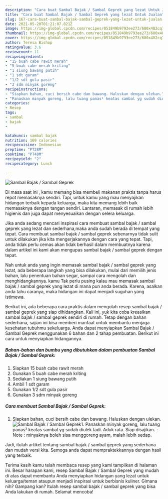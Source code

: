 ```yaml
---
description: "Cara buat Sambal Bajak / Sambal Geprek yang lezat Untuk Jualan"
title: "Cara buat Sambal Bajak / Sambal Geprek yang lezat Untuk Jualan"
slug: 167-cara-buat-sambal-bajak-sambal-geprek-yang-lezat-untuk-jualan
date: 2021-05-20T01:21:07.821Z
image: https://img-global.cpcdn.com/recipes/051849b9793ee273/680x482cq70/sambal-bajak-sambal-geprek-foto-resep-utama.jpg
thumbnail: https://img-global.cpcdn.com/recipes/051849b9793ee273/680x482cq70/sambal-bajak-sambal-geprek-foto-resep-utama.jpg
cover: https://img-global.cpcdn.com/recipes/051849b9793ee273/680x482cq70/sambal-bajak-sambal-geprek-foto-resep-utama.jpg
author: Teresa Bishop
ratingvalue: 3.6
reviewcount: 11
recipeingredient:
- "15 buah cabe rawit merah"
- "5 buah cabe merah kriting"
- "1 siung bawang putih"
- "1 sdt garam"
- "1/2 sdt gula pasir"
- "3 sdm minyak goreng"
recipeinstructions:
- "Siapkan bahan, cuci bersih cabe dan bawang. Haluskan dengan ulekan."
- "Panaskan minyak goreng, lalu tuang panas² keatas sambal yg sudah diulek tadi. Aduk rata. Siap disajikan. Note : minyaknya boleh sisa menggoreng ayam, malah lebih sedap."
categories:
- Resep
tags:
- sambal
- bajak
- 

katakunci: sambal bajak  
nutrition: 169 calories
recipecuisine: Indonesian
preptime: "PT28M"
cooktime: "PT48M"
recipeyield: "2"
recipecategory: Lunch

---
```



![Sambal Bajak / Sambal Geprek](https://img-global.cpcdn.com/recipes/051849b9793ee273/680x482cq70/sambal-bajak-sambal-geprek-foto-resep-utama.jpg)

Di masa  saat ini , kamu memang bisa membeli makanan praktis tanpa harus repot memasaknya sendiri. Tapi, untuk kamu yang mau menyajikan hidangan terbaik kepada keluarga, maka kita memang lebih baik memasaknya dengan tangan sendiri. Lantaran, memasak di rumah lebih higienis dan juga dapat menyesuaikan dengan selera keluarga.

Jika anda sedang mencari inspirasi cara membuat sambal bajak / sambal geprek yang lezat dan sederhana,maka anda sudah berada di tempat yang tepat. Cara membuat sambal bajak / sambal geprek  sebenarnya tidak sulit untuk dilakukan jika kita mengerjakannya dengan cara yang tepat. Tapi, anda tidak perlu cemas akan tidak berhasil dalam membuatnya 
karena dalam artikel ini kami akan mengupas sambal bajak / sambal geprek dengan tepat.  



Nah untuk anda yang ingin memasak sambal bajak / sambal geprek yang lezat, ada beberapa langkah yang bisa dilakukan, mulai dari memilih jenis bahan, lalu penentuan bahan segar, sampai cara mengolah dan menghidangkannya. kamu Tak perlu pusing kalau mau memasak sambal bajak / sambal geprek yang lezat di mana pun anda berada. Karena, asalkan anda  tahu caranya, maka hidangan ini dapat menjadi suguhan yang istimewa.

Berikut ini, ada beberapa cara praktis  dalam mengolah resep sambal bajak / sambal geprek yang siap dihidangkan. Kali ini, yuk kita coba kreasikan sambal bajak / sambal geprek sendiri di rumah. Tetap dengan bahan sederhana, sajian ini bisa memberi manfaat untuk membantu menjaga kesehatan tubuhmu sekeluarga. Anda dapat menyiapkan Sambal Bajak / Sambal Geprek menggunakan 6 bahan dan 2 tahap pembuatan. Berikut ini cara untuk menyiapkan hidangannya.

<!--inarticleads1-->

##### Bahan-bahan dan bumbu yang dibutuhkan dalam pembuatan Sambal Bajak / Sambal Geprek:

1. Siapkan 15 buah cabe rawit merah
1. Gunakan 5 buah cabe merah kriting
1. Sediakan 1 siung bawang putih
1. Ambil 1 sdt garam
1. Gunakan 1/2 sdt gula pasir
1. Gunakan 3 sdm minyak goreng




<!--inarticleads2-->

##### Cara membuat Sambal Bajak / Sambal Geprek:

1. Siapkan bahan, cuci bersih cabe dan bawang. Haluskan dengan ulekan.
<img src="https://img-global.cpcdn.com/steps/f7976d1185fec17c/160x128cq70/sambal-bajak-sambal-geprek-langkah-memasak-1-foto.jpg" alt="Sambal Bajak / Sambal Geprek">1. Panaskan minyak goreng, lalu tuang panas² keatas sambal yg sudah diulek tadi. Aduk rata. Siap disajikan. - Note : minyaknya boleh sisa menggoreng ayam, malah lebih sedap.




Jadi, itulah artikel tentang  sambal bajak / sambal geprek  yang sederhana dan mudah versi kita. Semoga anda dapat mempraktekkannya dengan hasil yang terbaik. 

Terima kasih kamu telah membaca resep yang kami tampilkan di halaman ini. Besar harapan kami, resep  Sambal Bajak / Sambal Geprek yang mudah di atas dapat membantu Anda menyiapkan hidangan yang lezat untuk keluarga/teman ataupun menjadi inspirasi untuk berbisnis kuliner. Gimana nih? Gampang kan? Itulah resep sambal bajak / sambal geprek yang bisa Anda lakukan di rumah. Selamat mencoba!

